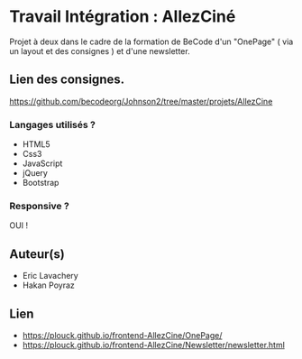 # Travail Intégration : AllezCiné

Projet à deux dans le cadre de la formation de BeCode d'un "OnePage" ( via un layout et des consignes ) et d'une newsletter.

## Lien des consignes.

https://github.com/becodeorg/Johnson2/tree/master/projets/AllezCine

### Langages utilisés ?

* HTML5
* Css3
* JavaScript
* jQuery
* Bootstrap

### Responsive ?

OUI !

## Auteur(s)

* Eric Lavachery
* Hakan Poyraz

## Lien

* https://plouck.github.io/frontend-AllezCine/OnePage/
* https://plouck.github.io/frontend-AllezCine/Newsletter/newsletter.html
